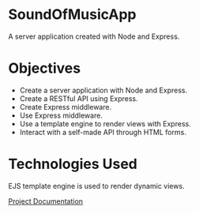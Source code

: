 # SoundOfMusicApp
A server application created with Node and Express.

# Objectives
- Create a server application with Node and Express.
- Create a RESTful API using Express.
- Create Express middleware.
- Use Express middleware.
- Use a template engine to render views with Express.
- Interact with a self-made API through HTML forms.

# Technologies Used
EJS template engine is used to render dynamic views.

[Project Documentation](https://www.canva.com/design/DAGm9aLPLq8/dNBunmkcV5NrPQARUWk0Ag/view?utm_content=DAGm9aLPLq8&utm_campaign=designshare&utm_medium=link2&utm_source=uniquelinks&utlId=h29394c9498)